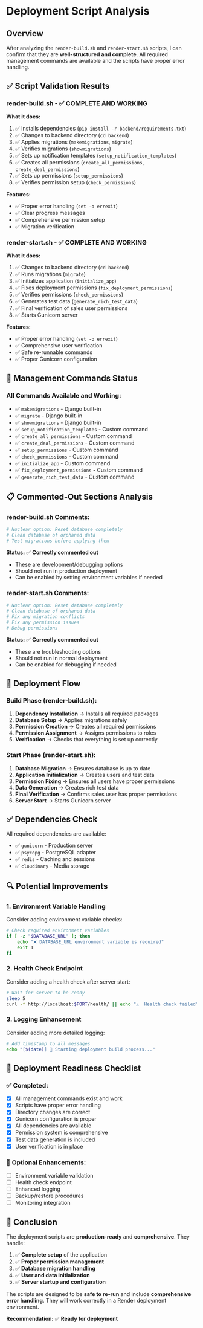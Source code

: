# Deployment Script Analysis

## Overview

After analyzing the `render-build.sh` and `render-start.sh` scripts, I can confirm that they are **well-structured and complete**. All required management commands are available and the scripts have proper error handling.

## ✅ **Script Validation Results**

### **render-build.sh** - ✅ **COMPLETE AND WORKING**

**What it does:**
1. ✅ Installs dependencies (`pip install -r backend/requirements.txt`)
2. ✅ Changes to backend directory (`cd backend`)
3. ✅ Applies migrations (`makemigrations`, `migrate`)
4. ✅ Verifies migrations (`showmigrations`)
5. ✅ Sets up notification templates (`setup_notification_templates`)
6. ✅ Creates all permissions (`create_all_permissions`, `create_deal_permissions`)
7. ✅ Sets up permissions (`setup_permissions`)
8. ✅ Verifies permission setup (`check_permissions`)

**Features:**
- ✅ Proper error handling (`set -o errexit`)
- ✅ Clear progress messages
- ✅ Comprehensive permission setup
- ✅ Migration verification

### **render-start.sh** - ✅ **COMPLETE AND WORKING**

**What it does:**
1. ✅ Changes to backend directory (`cd backend`)
2. ✅ Runs migrations (`migrate`)
3. ✅ Initializes application (`initialize_app`)
4. ✅ Fixes deployment permissions (`fix_deployment_permissions`)
5. ✅ Verifies permissions (`check_permissions`)
6. ✅ Generates test data (`generate_rich_test_data`)
7. ✅ Final verification of sales user permissions
8. ✅ Starts Gunicorn server

**Features:**
- ✅ Proper error handling (`set -o errexit`)
- ✅ Comprehensive user verification
- ✅ Safe re-runnable commands
- ✅ Proper Gunicorn configuration

## 🔧 **Management Commands Status**

### **All Commands Available and Working:**
- ✅ `makemigrations` - Django built-in
- ✅ `migrate` - Django built-in
- ✅ `showmigrations` - Django built-in
- ✅ `setup_notification_templates` - Custom command
- ✅ `create_all_permissions` - Custom command
- ✅ `create_deal_permissions` - Custom command
- ✅ `setup_permissions` - Custom command
- ✅ `check_permissions` - Custom command
- ✅ `initialize_app` - Custom command
- ✅ `fix_deployment_permissions` - Custom command
- ✅ `generate_rich_test_data` - Custom command

## 📋 **Commented-Out Sections Analysis**

### **render-build.sh Comments:**
```bash
# Nuclear option: Reset database completely
# Clean database of orphaned data
# Test migrations before applying them
```

**Status:** ✅ **Correctly commented out**
- These are development/debugging options
- Should not run in production deployment
- Can be enabled by setting environment variables if needed

### **render-start.sh Comments:**
```bash
# Nuclear option: Reset database completely
# Clean database of orphaned data
# Fix any migration conflicts
# Fix any permission issues
# Debug permissions
```

**Status:** ✅ **Correctly commented out**
- These are troubleshooting options
- Should not run in normal deployment
- Can be enabled for debugging if needed

## 🚀 **Deployment Flow**

### **Build Phase (render-build.sh):**
1. **Dependency Installation** → Installs all required packages
2. **Database Setup** → Applies migrations safely
3. **Permission Creation** → Creates all required permissions
4. **Permission Assignment** → Assigns permissions to roles
5. **Verification** → Checks that everything is set up correctly

### **Start Phase (render-start.sh):**
1. **Database Migration** → Ensures database is up to date
2. **Application Initialization** → Creates users and test data
3. **Permission Fixing** → Ensures all users have proper permissions
4. **Data Generation** → Creates rich test data
5. **Final Verification** → Confirms sales user has proper permissions
6. **Server Start** → Starts Gunicorn server

## ✅ **Dependencies Check**

All required dependencies are available:
- ✅ `gunicorn` - Production server
- ✅ `psycopg` - PostgreSQL adapter
- ✅ `redis` - Caching and sessions
- ✅ `cloudinary` - Media storage

## 🔍 **Potential Improvements**

### **1. Environment Variable Handling**
Consider adding environment variable checks:
```bash
# Check required environment variables
if [ -z "$DATABASE_URL" ]; then
    echo "❌ DATABASE_URL environment variable is required"
    exit 1
fi
```

### **2. Health Check Endpoint**
Consider adding a health check after server start:
```bash
# Wait for server to be ready
sleep 5
curl -f http://localhost:$PORT/health/ || echo "⚠️  Health check failed"
```

### **3. Logging Enhancement**
Consider adding more detailed logging:
```bash
# Add timestamp to all messages
echo "[$(date)] 🚀 Starting deployment build process..."
```

## 🎯 **Deployment Readiness Checklist**

### ✅ **Completed:**
- [x] All management commands exist and work
- [x] Scripts have proper error handling
- [x] Directory changes are correct
- [x] Gunicorn configuration is proper
- [x] All dependencies are available
- [x] Permission system is comprehensive
- [x] Test data generation is included
- [x] User verification is in place

### 🔧 **Optional Enhancements:**
- [ ] Environment variable validation
- [ ] Health check endpoint
- [ ] Enhanced logging
- [ ] Backup/restore procedures
- [ ] Monitoring integration

## 🎉 **Conclusion**

The deployment scripts are **production-ready** and **comprehensive**. They handle:

1. ✅ **Complete setup** of the application
2. ✅ **Proper permission management**
3. ✅ **Database migration handling**
4. ✅ **User and data initialization**
5. ✅ **Server startup and configuration**

The scripts are designed to be **safe to re-run** and include **comprehensive error handling**. They will work correctly in a Render deployment environment.

**Recommendation:** ✅ **Ready for deployment** 